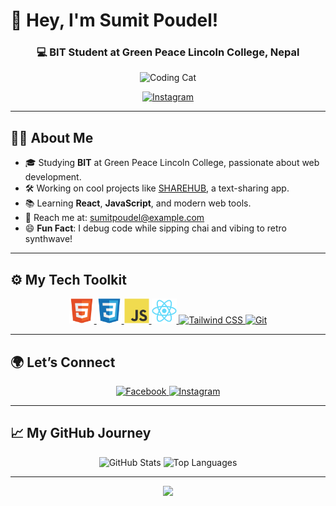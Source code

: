# 🌟 Hey, I'm Sumit Poudel!

<div align="center">
  <h3>💻 BIT Student at Green Peace Lincoln College, Nepal</h3>
  <img src="https://media.giphy.com/media/qgQUggAC3Pfv687qPC/giphy.gif" alt="Coding Cat" width="250"/>
</div>

<p align="center">
  <a href="https://www.instagram.com/_sumitpoudel_/" target="_blank">
    <img src="https://img.shields.io/badge/%40_sumitpoudel_-E1306C?style=for-the-badge&logo=instagram&logoColor=white" alt="Instagram"/>
  </a>
</p>

---

## 👨‍💻 About Me
- 🎓 Studying **BIT** at Green Peace Lincoln College, passionate about web development.
- 🛠️ Working on cool projects like [SHAREHUB](https://codetexthub.onrender.com/), a text-sharing app.
- 📚 Learning **React**, **JavaScript**, and modern web tools.
- 📧 Reach me at: sumitpoudel@example.com
- 😄 **Fun Fact**: I debug code while sipping chai and vibing to retro synthwave!

---

## ⚙️ My Tech Toolkit
<p align="center">
  <a href="https://www.w3.org/html/" target="_blank">
    <img src="https://raw.githubusercontent.com/devicons/devicon/master/icons/html5/html5-original.svg" alt="HTML5" width="40" height="40" title="HTML5"/>
  </a>
  <a href="https://www.w3schools.com/css/" target="_blank">
    <img src="https://raw.githubusercontent.com/devicons/devicon/master/icons/css3/css3-original.svg" alt="CSS3" width="40" height="40" title="CSS3"/>
  </a>
  <a href="https://developer.mozilla.org/en-US/docs/Web/JavaScript" target="_blank">
    <img src="https://raw.githubusercontent.com/devicons/devicon/master/icons/javascript/javascript-original.svg" alt="JavaScript" width="40" height="40" title="JavaScript"/>
  </a>
  <a href="https://reactjs.org/" target="_blank">
    <img src="https://raw.githubusercontent.com/devicons/devicon/master/icons/react/react-original.svg" alt="React" width="40" height="40" title="React"/>
  </a>
  <a href="https://tailwindcss.com/" target="_blank">
    <img src="https://www.vectorlogo.zone/logos/tailwindcss/tailwindcss-icon.svg" alt="Tailwind CSS" width="40" height="40" title="Tailwind CSS"/>
  </a>
  <a href="https://git-scm.com/" target="_blank">
    <img src="https://www.vectorlogo.zone/logos/git-scm/git-scm-icon.svg" alt="Git" width="40" height="40" title="Git"/>
  </a>
</p>

---

## 🌍 Let’s Connect
<p align="center">
  <a href="https://www.facebook.com/sumit.poudel.188152" target="_blank">
    <img src="https://raw.githubusercontent.com/rahuldkjain/github-profile-readme-generator/master/src/images/icons/Social/facebook.svg" alt="Facebook" height="30" width="40"/>
  </a>
  <a href="https://www.instagram.com/_sumitpoudel_/" target="_blank">
    <img src="https://raw.githubusercontent.com/rahuldkjain/github-profile-readme-generator/master/src/images/icons/Social/instagram.svg" alt="Instagram" height="30" width="40"/>
  </a>
</p>

---

## 📈 My GitHub Journey
<p align="center">
  <img src="https://github-readme-stats.vercel.app/api?username=sumitx007&show_icons=true&theme=gruvbox&hide_border=true&cache_seconds=1800" alt="GitHub Stats"/>
  <img src="https://github-readme-stats.vercel.app/api/top-langs/?username=sumitx007&layout=compact&theme=gruvbox&hide_border=true&cache_seconds=1800" alt="Top Languages"/>
</p>

---

<div align="center">
  <img src="https://img.shields.io/badge/Coded%20with-❤️%20by%20Sumit%20Poudel-FF6F61?style=flat-square"/>
</div>
